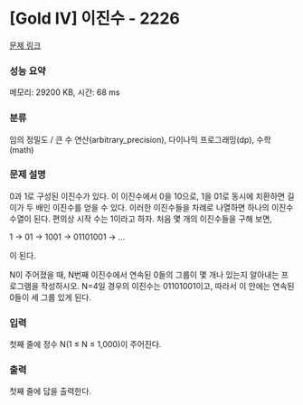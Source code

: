 # [Gold IV] 이진수 - 2226 

[문제 링크](https://www.acmicpc.net/problem/2226) 

### 성능 요약

메모리: 29200 KB, 시간: 68 ms

### 분류

임의 정밀도 / 큰 수 연산(arbitrary_precision), 다이나믹 프로그래밍(dp), 수학(math)

### 문제 설명

<p>0과 1로 구성된 이진수가 있다. 이 이진수에서 0을 10으로, 1을 01로 동시에 치환하면 길이가 두 배인 이진수를 얻을 수 있다. 이러한 이진수들을 차례로 나열하면 하나의 이진수 수열이 된다. 편의상 시작 수는 1이라고 하자. 처음 몇 개의 이진수들을 구해 보면,</p>

<p>1 → 01 → 1001 → 01101001 → …</p>

<p>이 된다.</p>

<p>N이 주어졌을 때, N번째 이진수에서 연속된 0들의 그룹이 몇 개나 있는지 알아내는 프로그램을 작성하시오. N=4일 경우의 이진수는 01101001이고, 따라서 이 안에는 연속된 0들이 세 그룹 있게 된다.</p>

### 입력 

 <p>첫째 줄에 정수 N(1 ≤ N ≤ 1,000)이 주어진다.</p>

### 출력 

 <p>첫째 줄에 답을 출력한다.</p>

